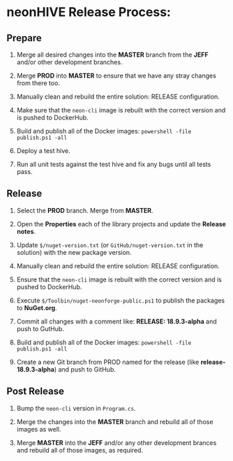 # neonHIVE Release Process:

## Prepare

1. Merge all desired changes into the **MASTER** branch from the **JEFF** and/or other development branches.

2. Merge **PROD** into **MASTER** to ensure that we have any stray changes from there too.

3. Manually clean and rebuild the entire solution: RELEASE configuration.

4. Make sure that the `neon-cli` image is rebuilt with the correct version and is pushed to DockerHub.

5. Build and publish all of the Docker images: `powershell -file publish.ps1 -all`

6. Deploy a test hive.

7. Run all unit tests against the test hive and fix any bugs until all tests pass.

## Release 

1. Select the **PROD** branch.  Merge from **MASTER**.

2. Open the **Properties** each of the library projects and update the **Release notes**.

3. Update `$/nuget-version.txt` (or `GitHub/nuget-version.txt` in the solution) with the 
   new package version.

4. Manually clean and rebuild the entire solution: RELEASE configuration.

5. Ensure that the `neon-cli` image is rebuilt with the correct version and is pushed to DockerHub.

6. Execute `$/Toolbin/nuget-neonforge-public.ps1` to publish the packages to **NuGet.org**.

7. Commit all changes with a comment like: **RELEASE: 18.9.3-alpha** and push to GutHub.

8. Build and publish all of the Docker images: `powershell -file publish.ps1 -all`

9. Create a new Git branch from PROD named for the release (like **release-18.9.3-alpha**) and push to GitHub.

## Post Release

1. Bump the `neon-cli` version in `Program.cs`.

2. Merge the changes into the **MASTER** branch and rebuild all of those images as well.

3. Merge **MASTER** into the **JEFF** and/or any other development brances and rebuild all of those images, as required.

 
